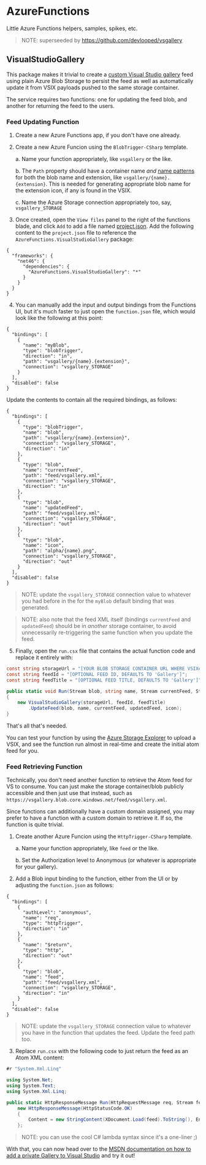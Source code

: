 # AzureFunctions

Little Azure Functions helpers, samples, spikes, etc.

> NOTE: superseeded by https://github.com/devlooped/vsgallery

## VisualStudioGallery

This package makes it trivial to create a [custom Visual Studio gallery](https://msdn.microsoft.com/en-us/library/hh266746.aspx) 
feed using plain Azure Blob Storage to persist the feed as well as automatically update it from VSIX payloads pushed to the same storage container.

The service requires two functions: one for updating the feed blob, and another for returning the feed to the users. 

### Feed Updating Function

1. Create a new Azure Functions app, if you don't have one already.

2. Create a new Azure Funcion using the `BlobTrigger-CSharp` template.

    a. Name your function appropriately, like `vsgallery` or the like.

    b. The `Path` property should have a container name *and* 
       [name patterns](https://docs.microsoft.com/en-us/azure/azure-functions/functions-bindings-storage-blob#pattern) 
       for both the blob name and extension, like `vsgallery/{name}.{extension}`. This is needed for generating 
       appropriate blob name for the extension icon, if any is found in the VSIX.

    c. Name the Azure Storage connection appropriately too, say, `vsgallery_STORAGE`

3. Once created, open the `View files` panel to the right of the functions blade, and click `Add` to add a file named 
   [project.json](https://docs.microsoft.com/en-us/azure/azure-functions/functions-reference-csharp#package-management).
   Add the following content to the `project.json` file to reference the `AzureFunctions.VisualStudioGallery` package:

```
{
  "frameworks": {
    "net46": {
      "dependencies": {
        "AzureFunctions.VisualStudioGallery": "*"
      }
    }
  }
}
```

4. You can manually add the input and output bindings from the Functions UI, but it's much faster to just open the 
       `function.json` file, which would look like the following at this point:

```
{
  "bindings": [
    {
      "name": "myBlob",
      "type": "blobTrigger",
      "direction": "in",
      "path": "vsgallery/{name}.{extension}",
      "connection": "vsgallery_STORAGE"
    }
  ],
  "disabled": false
}
```

Update the contents to contain all the required bindings, as follows:

```
{
  "bindings": [
    {
      "type": "blobTrigger",
      "name": "blob",
      "path": "vsgallery/{name}.{extension}",
      "connection": "vsgallery_STORAGE",
      "direction": "in"
    },
    {
      "type": "blob",
      "name": "currentFeed",
      "path": "feed/vsgallery.xml",
      "connection": "vsgallery_STORAGE",
      "direction": "in"
    },
    {
      "type": "blob",
      "name": "updatedFeed",
      "path": "feed/vsgallery.xml",
      "connection": "vsgallery_STORAGE",
      "direction": "out"
    },
    {
      "type": "blob",
      "name": "icon",
      "path": "alpha/{name}.png",
      "connection": "vsgallery_STORAGE",
      "direction": "out"
    }
  ],
  "disabled": false
}
```

> NOTE: update the `vsgallery_STORAGE` connection value to whatever you had before in the for the 
> `myBlob` default binding that was generated. 
      
> NOTE: also note that the feed XML itself (bindings `currentFeed` and `updatedFeed`) should be in 
> *another* storage container, to avoid unnecessarily re-triggering the same function when you 
> update the feed.
      
5. Finally, open the `run.csx` file that contains the actual function code and replace it entirely with:

```csharp
const string storageUrl = "[YOUR BLOB STORAGE CONTAINER URL WHERE VSIXes ARE UPLOADED]";
const string feedId = "[OPTIONAL FEED ID, DEFAULTS TO 'Gallery']";
const string feedTitle = "[OPTIONAL FEED TITLE, DEFAULTS TO 'Gallery']";

public static void Run(Stream blob, string name, Stream currentFeed, Stream updatedFeed, Stream icon, TraceWriter log)
{
    new VisualStudioGallery(storageUrl, feedId, feedTitle)
        .UpdateFeed(blob, name, currentFeed, updatedFeed, icon);
}
```

That's all that's needed. 

You can test your function by using the [Azure Storage Explorer](http://storageexplorer.com/) to upload 
a VSIX, and see the function run almost in real-time and create the initial atom feed for you.

### Feed Retrieving Function

Technically, you don't need another function to retrieve the Atom feed for VS to consume. You can just 
make the storage container/blob publicly accessible and then just use that instead, such as 
`https://vsgallery.blob.core.windows.net/feed/vsgallery.xml`. 

Since functions can additionally have a custom domain assigned, you may prefer to have a function with 
a custom domain to retrieve it. If so, the function is quite trivial.

1. Create another Azure Funcion using the `HttpTrigger-CSharp` template.

    a. Name your function appropriately, like `feed` or the like.

    b. Set the Authorization level to Anonymous (or whatever is appropriate for your gallery).

2. Add a Blob input binding to the function, either from the UI or by adjusting the `function.json` as follows:

```
{
  "bindings": [
    {
      "authLevel": "anonymous",
      "name": "req",
      "type": "httpTrigger",
      "direction": "in"
    },
    {
      "name": "$return",
      "type": "http",
      "direction": "out"
    },
    {
      "type": "blob",
      "name": "feed",
      "path": "feed/vsgallery.xml",
      "connection": "vsgallery_STORAGE",
      "direction": "in"
    }
  ],
  "disabled": false
}
```

> NOTE: update the `vsgallery_STORAGE` connection value to whatever you have in the function that 
> updates the feed. Update the feed path too.
        
3. Replace `run.csx` with the following code to just return the feed as an Atom XML content:

```csharp
#r "System.Xml.Linq"

using System.Net;
using System.Text;
using System.Xml.Linq;

public static HttpResponseMessage Run(HttpRequestMessage req, Stream feed, TraceWriter log) =>  
    new HttpResponseMessage(HttpStatusCode.OK)
    {
        Content = new StringContent(XDocument.Load(feed).ToString(), Encoding.UTF8, "application/atom+xml")
    };

```

> NOTE: you can use the cool C# lambda syntax since it's a one-liner ;)

With that, you can now head over to the [MSDN documentation on how to add a private Gallery to Visual Studio](https://msdn.microsoft.com/en-us/library/hh266746.aspx) and try it out!

